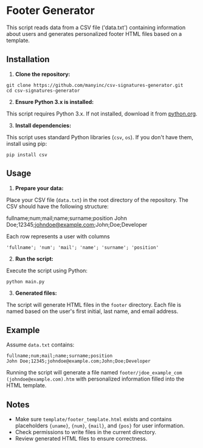 # Footer Generator

This script reads data from a CSV file ('data.txt') containing information about users and generates personalized footer HTML files based on a template.

## Installation

1. **Clone the repository:**
```bath
git clone https://github.com/manyinc/csv-signatures-generator.git
cd csv-signatures-generator
```

2. **Ensure Python 3.x is installed:**

This script requires Python 3.x. If not installed, download it from [python.org](https://www.python.org/downloads/).

3. **Install dependencies:**

This script uses standard Python libraries (`csv`, `os`). If you don't have them, install using pip:
```bath
pip install csv
```

## Usage

1. **Prepare your data:**

Place your CSV file (`data.txt`) in the root directory of the repository. The CSV should have the following structure:

  fullname;num;mail;name;surname;position
  John Doe;12345;johndoe@example.com;John;Doe;Developer

Each row represents a user with columns 
```bath
'fullname'; 'num'; 'mail'; 'name'; 'surname'; 'position'
```

2. **Run the script:**

Execute the script using Python:

```bath
python main.py
```

3. **Generated files:**

The script will generate HTML files in the `footer` directory. Each file is named based on the user's first initial, last name, and email address.

## Example

Assume `data.txt` contains:
```bath
fullname;num;mail;name;surname;position
John Doe;12345;johndoe@example.com;John;Doe;Developer
```

Running the script will generate a file named `footer/jdoe_example_com (johndoe@example.com).htm` with personalized information filled into the HTML template.

## Notes

- Make sure `template/footer_template.html` exists and contains placeholders `{uname}`, `{num}`, `{mail}`, and `{pos}` for user information.
- Check permissions to write files in the current directory.
- Review generated HTML files to ensure correctness.

